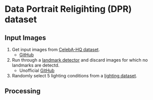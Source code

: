 # Data Portrait Religihting (DPR) dataset
## Input Images
1. Get input images from [CelebA-HQ dataset](https://arxiv.org/pdf/1710.10196.pdf).
    - [GitHub](https://github.com/tkarras/progressive_growing_of_gans)
2. Run through a [landmark detector](https://www.cv-foundation.org/openaccess/content_cvpr_2014/papers/Kazemi_One_Millisecond_Face_2014_CVPR_paper.pdf) and discard images for which no landmarks are detectd.
    - Unofficial [GitHub](https://github.com/JiaShun-Xiao/face-alignment-ert-2D)
3. Randomly select 5 lighting conditions from a [lighting dataset](https://www.researchgate.net/publication/322841593_Occlusion-Aware_3D_Morphable_Models_and_an_Illumination_Prior_for_Face_Image_Analysis).

## Processing

